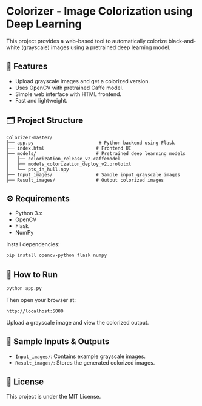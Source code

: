 # Colorizer - Image Colorization using Deep Learning

This project provides a web-based tool to automatically colorize black-and-white (grayscale) images using a pretrained deep learning model.

## 🌈 Features

- Upload grayscale images and get a colorized version.
- Uses OpenCV with pretrained Caffe model.
- Simple web interface with HTML frontend.
- Fast and lightweight.

## 🗂️ Project Structure

```
Colorizer-master/
├── app.py                        # Python backend using Flask
├── index.html                   # Frontend UI
├── models/                      # Pretrained deep learning models
│   ├── colorization_release_v2.caffemodel
│   ├── models_colorization_deploy_v2.prototxt
│   └── pts_in_hull.npy
├── Input_images/                # Sample input grayscale images
├── Result_images/               # Output colorized images
```

## ⚙️ Requirements

- Python 3.x
- OpenCV
- Flask
- NumPy

Install dependencies:
```bash
pip install opencv-python flask numpy
```

## 🚀 How to Run

```bash
python app.py
```

Then open your browser at:  
```
http://localhost:5000
```

Upload a grayscale image and view the colorized output.

## 📁 Sample Inputs & Outputs

- `Input_images/`: Contains example grayscale images.
- `Result_images/`: Stores the generated colorized images.

## 📜 License

This project is under the MIT License.

